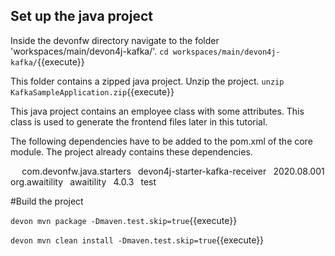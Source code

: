 ## Set up the java project

Inside the devonfw directory navigate to the folder 'workspaces/main/devon4j-kafka/'.
`cd workspaces/main/devon4j-kafka/`{{execute}}

This folder contains a zipped java project. Unzip the project.
`unzip KafkaSampleApplication.zip`{{execute}}

This java project contains an employee class with some attributes. This class is used to generate the frontend files later in this tutorial.

The following dependencies have to be added to the pom.xml of the core module. The project already contains these dependencies.

`
`<dependency>`
`	<groupId>com.devonfw.java.starters</groupId>`
`	<artifactId>devon4j-starter-kafka-receiver</artifactId>`
`	<version>2020.08.001</version>`
`</dependency>`
`<dependency>`
`    <groupId>org.awaitility</groupId>`
`	<artifactId>awaitility</artifactId>`
`	<version>4.0.3</version>`
`	<scope>test</scope>`
`</dependency>`
`

#Build the project

`devon mvn package -Dmaven.test.skip=true`{{execute}}

`devon mvn clean install -Dmaven.test.skip=true`{{execute}}
